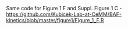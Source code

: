 Same code for Figure 1 F and Suppl. Figure 1 C - https://github.com/Kubicek-Lab-at-CeMM/BAF-kinetics/blob/master/figure1/Figure_1_F.R
